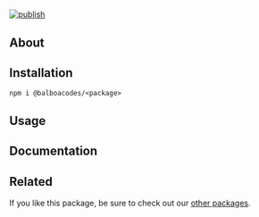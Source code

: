 # <package>

[![publish](https://github.com/balboacodes/<package>/actions/workflows/publish.yml/badge.svg)](https://github.com/balboacodes/<package>/actions/workflows/publish.yml)

## About



## Installation

`npm i @balboacodes/<package>`

## Usage



## Documentation



## Related

If you like this package, be sure to check out our [other packages](https://www.npmjs.com/~balboacodes).

